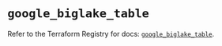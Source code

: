 # `google_biglake_table`

Refer to the Terraform Registry for docs: [`google_biglake_table`](https://registry.terraform.io/providers/hashicorp/google/6.44.0/docs/resources/biglake_table).
